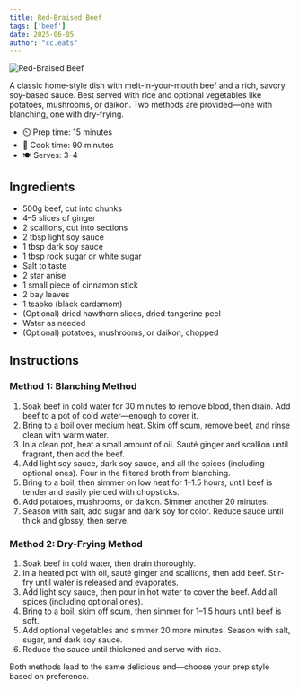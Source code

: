 ```yaml
---
title: Red-Braised Beef
tags: ['beef']
date: 2025-06-05
author: "cc.eats"
---
```


![Red-Braised Beef](/pix/hongshaoniurou.jpg)

A classic home-style dish with melt-in-your-mouth beef and a rich, savory soy-based sauce. Best served with rice and optional vegetables like potatoes, mushrooms, or daikon. Two methods are provided—one with blanching, one with dry-frying.

- ⏲️ Prep time: 15 minutes  
- 🍳 Cook time: 90 minutes  
- 🍽️ Serves: 3–4

## Ingredients

- 500g beef, cut into chunks
- 4–5 slices of ginger
- 2 scallions, cut into sections
- 2 tbsp light soy sauce
- 1 tbsp dark soy sauce
- 1 tbsp rock sugar or white sugar
- Salt to taste
- 2 star anise
- 1 small piece of cinnamon stick
- 2 bay leaves
- 1 tsaoko (black cardamom)
- (Optional) dried hawthorn slices, dried tangerine peel
- Water as needed
- (Optional) potatoes, mushrooms, or daikon, chopped

## Instructions

### Method 1: Blanching Method

1. Soak beef in cold water for 30 minutes to remove blood, then drain. Add beef to a pot of cold water—enough to cover it.
2. Bring to a boil over medium heat. Skim off scum, remove beef, and rinse clean with warm water.
3. In a clean pot, heat a small amount of oil. Sauté ginger and scallion until fragrant, then add the beef.
4. Add light soy sauce, dark soy sauce, and all the spices (including optional ones). Pour in the filtered broth from blanching.
5. Bring to a boil, then simmer on low heat for 1–1.5 hours, until beef is tender and easily pierced with chopsticks.
6. Add potatoes, mushrooms, or daikon. Simmer another 20 minutes.
7. Season with salt, add sugar and dark soy for color. Reduce sauce until thick and glossy, then serve.

### Method 2: Dry-Frying Method

1. Soak beef in cold water, then drain thoroughly.
2. In a heated pot with oil, sauté ginger and scallions, then add beef. Stir-fry until water is released and evaporates.
3. Add light soy sauce, then pour in hot water to cover the beef. Add all spices (including optional ones).
4. Bring to a boil, skim off scum, then simmer for 1–1.5 hours until beef is soft.
5. Add optional vegetables and simmer 20 more minutes. Season with salt, sugar, and dark soy sauce.
6. Reduce the sauce until thickened and serve with rice.

Both methods lead to the same delicious end—choose your prep style based on preference.

